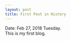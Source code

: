 ```yaml
---
layout: post
title: First Post in History
---
```


Date: Feb 27, 2018 Tuesday.  
This is my first blog.
